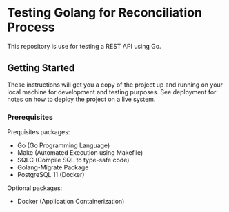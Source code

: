 # Testing Golang for Reconciliation Process

This repository is use for testing a REST API using Go.

## Getting Started

These instructions will get you a copy of the project up and running on your local machine for development and testing purposes.
See deployment for notes on how to deploy the project on a live system.

### Prerequisites

Prequisites packages:
* Go (Go Programming Language)
* Make (Automated Execution using Makefile)
* SQLC (Compile SQL to type-safe code)
* Golang-Migrate Package
* PostgreSQL 11 (Docker)

Optional packages:
* Docker (Application Containerization)

